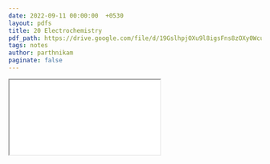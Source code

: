 ```yaml
---
date: 2022-09-11 00:00:00  +0530
layout: pdfs
title: 20 Electrochemistry
pdf_path: https://drive.google.com/file/d/19GslhpjOXu9l8igsFns8zOXy0Wcu0CW6/preview?usp=sharing
tags: notes
author: parthnikam
paginate: false
---
```


<iframe class="embed-pdf" src="{{ page.pdf_path }}#toolbar=0" seamless="seamless" scrolling="no" style="overflow:hidden"></iframe>
